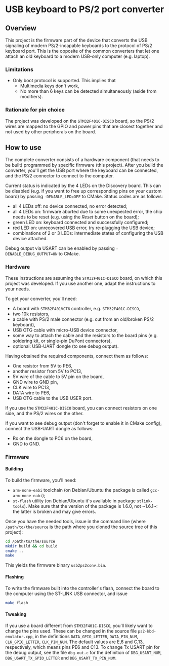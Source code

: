 # USB keyboard to PS/2 port converter

## Overview

This project is the firmware part of the device that converts the USB signaling of modern PS/2-incapable keyboards to the protocol of PS/2 keyboard port. This is the opposite of the common converters that let one attach an old keyboard to a modern USB-only computer (e.g. laptop).

### Limitations
 * Only boot protocol is supported. This implies that
   * Multimedia keys don't work,
   * No more than 6 keys can be detected simultaneously (aside from modifiers).

### Rationale for pin choice

The project was developed on the `STM32F401C-DISCO` board, so the PS/2 wires are mapped to the GPIO and power pins that are closest together and not used by other peripherals on the board.

## How to use

The complete converter consists of a hardware component (that needs to be built) programmed by specific firmware (this project). After you build the converter, you'll get the USB port where the keyboard can be connected, and the PS/2 connector to connect to the computer.

Current status is indicated by the 4 LEDs on the Discovery board. This can be disabled (e.g. if you want to free up corresponding pins on your custom board) by passing `-DENABLE_LED=OFF` to CMake. Status codes are as follows:

 * all 4 LEDs off: no device connected, no error detected;
 * all 4 LEDs on: firmware aborted due to some unexpected error, the chip needs to be reset (e.g. using the _Reset_ button on the board);
 * green LED on: keyboard connected and successfully configured;
 * red LED on: unrecovered USB error, try re-plugging the USB device;
 * combinations of 2 or 3 LEDs: intermediate states of configuring the USB device attached.

Debug output via USART can be enabled by passing `-DENABLE_DEBUG_OUTPUT=ON` to CMake.

### Hardware

These instructions are assuming the `STM32F401C-DISCO` board, on which this project was developed. If you use another one, adapt the instructions to your needs.

To get your converter, you'll need:

* A board with `STM32F401VCT6` controller, e.g. `STM32F401C-DISCO`,
* two 10k resistors,
* a cable with PS/2 male connector (e.g. cut from an old/broken PS/2 keyboard),
* USB OTG cable with micro-USB device connector,
* some way to attach the cable and the resistors to the board pins (e.g. soldering kit, or single-pin DuPont connectors),
* optional: USB-UART dongle (to see debug output).

Having obtained the required components, connect them as follows:

 * One resistor from 5V to PE6,
 * another resistor from 5V to PC13,
 * 5V wire of the cable to 5V pin on the board,
 * GND wire to GND pin,
 * CLK wire to PC13,
 * DATA wire to PE6,
 * USB OTG cable to the USB USER port.

If you use the `STM32F401C-DISCO` board, you can connect resistors on one side, and the PS/2 wires on the other.

If you want to see debug output (don't forget to enable it in CMake config), connect the USB-UART dongle as follows:

 * Rx on the dongle to PC6 on the board,
 * GND to GND.

### Firmware

#### Building

To build the firmware, you'll need:

 * `arm-none-eabi` toolchain (on Debian/Ubuntu the package is called `gcc-arm-none-eabi`);
 * `st-flash` utility (on Debian/Ubuntu it's available in package `stlink-tools`). Make sure that the version of the package is 1.6.0, not ~1.6.1~: the latter is broken and may give errors.

Once you have the needed tools, issue in the command line (where `/path/to/the/source` is the path where you cloned the source tree of this project):
```sh
cd /path/to/the/source
mkdir build && cd build
cmake ..
make
```

This yields the firmware binary `usb2ps2conv.bin`.

#### Flashing

To write the firmware built into the controller's flash, connect the board to the computer using the ST-LINK USB connector, and issue
```sh
make flash
```

#### Tweaking

If you use a board different from `STM32F401C-DISCO`, you'll likely want to change the pins used. These can be changed in the source file `ps2-kbd-emulator.cpp`, in the definitions `DATA_GPIO_LETTER`, `DATA_PIN_NUM`, `CLK_GPIO_LETTER`, `CLK_PIN_NUM`. The default values are E,6 and C,13, respectively, which means pins PE6 and C13. To change Tx USART pin for the debug output, see the file `dbg-out.c` for the definition of `DBG_USART_NUM`, `DBG_USART_TX_GPIO_LETTER` and `DBG_USART_TX_PIN_NUM`.
